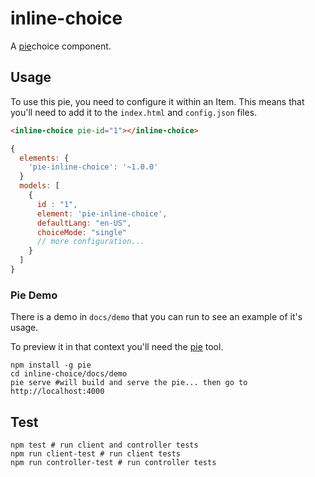 # inline-choice

A [pie][pie]choice component.

## Usage 

To use this pie, you need to configure it within an Item. This means that you'll need to add it to the `index.html` and `config.json` files.

```html
<inline-choice pie-id="1"></inline-choice>
```

```javascript
{
  elements: {
    'pie-inline-choice': '~1.0.0'
  }
  models: [
    {
      id : "1",
      element: 'pie-inline-choice',
      defaultLang: "en-US",
      choiceMode: "single"
      // more configuration...
    }
  ]
}  
```

### Pie Demo 
There is a demo in `docs/demo` that you can run to see an example of it's usage.

To preview it in that context you'll need the [pie][pie] tool.

```shell
npm install -g pie 
cd inline-choice/docs/demo
pie serve #will build and serve the pie... then go to http://localhost:4000
```

## Test 

```shell 
npm test # run client and controller tests
npm run client-test # run client tests
npm run controller-test # run controller tests
```
[pie]: http://npmjs.org/package/pie